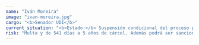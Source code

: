 ```yaml
---
name: "Iván Moreira"
image: "ivan-moreira.jpg"
cargo: "<b>Senador UDI</b>"
current_situation: "<b>Estado:</b> Suspensión condicional del proceso por el pago de una multa de 35 millones de pesos."
risk: "Multa y de 541 días a 5 años de cárcel. Además podrá ser sancionado por la Comisión de Ética y Transparencia del Senado."
---
```

